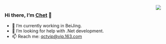 <img align="right" src="https://github-readme-stats.vercel.app/api?username=qiect&show_icons=true">

### Hi there, I’m [Chet](https://github.com/qiect) 👋 
- 🔭 I’m currently working in BeiJing.
- 🤔 I’m looking for help with .Net development.
- 📫 Reach me: [qctvip@vip.163.com](mailto:qctvip@vip.163.com)



